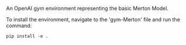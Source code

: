 An OpenAI gym environment representing the basic Merton Model.

To install the environment, navigate to the 'gym-Merton' file and run the command:

```
pip install -e .
```

